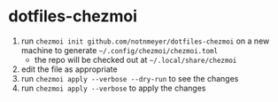 # dotfiles-chezmoi

1. run `chezmoi init github.com/notnmeyer/dotfiles-chezmoi` on a new machine to generate `~/.config/chezmoi/chezmoi.toml`
    - the repo will be checked out at `~/.local/share/chezmoi`
1. edit the file as appropriate
1. run `chezmoi apply --verbose --dry-run` to see the changes
1. run `chezmoi apply --verbose` to apply the changes
